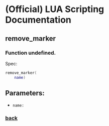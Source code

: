 
# (Official) LUA Scripting Documentation

## remove_marker

### Function undefined.

Spec:
```lua
remove_marker(
	name)
```
## Parameters:
- `name:` 

### [back](../other)
